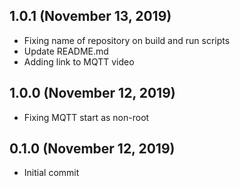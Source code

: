## 1.0.1 (November 13, 2019)
  - Fixing name of repository on build and run scripts
  - Update README.md
  - Adding link to MQTT video

## 1.0.0 (November 12, 2019)
  - Fixing MQTT start as non-root

## 0.1.0 (November 12, 2019)
  - Initial commit

